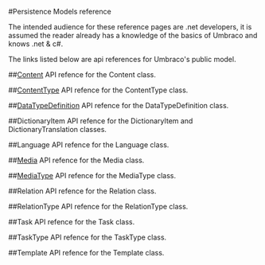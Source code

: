 #Persistence Models reference

The intended audience for these reference pages are .net developers, it is assumed the reader already has a knowledge of the basics of Umbraco and knows .net & c#.

The links listed below are api references for Umbraco's public model.

##[Content](Content.md)
API refence for the Content class. 

##[ContentType](ContentType.md)
API refence for the ContentType class. 

##[DataTypeDefinition](DataTypeDefinition.md)
API refence for the DataTypeDefinition class.

##DictionaryItem
API refence for the DictionaryItem and DictionaryTranslation classes.

##Language
API refence for the Language class.

##[Media](Media.md)
API refence for the Media class. 

##[MediaType](MediaType.md)
API refence for the MediaType class.

##Relation
API refence for the Relation class.

##RelationType
API refence for the RelationType class.

##Task
API refence for the Task class.

##TaskType
API refence for the TaskType class.

##Template
API refence for the Template class.